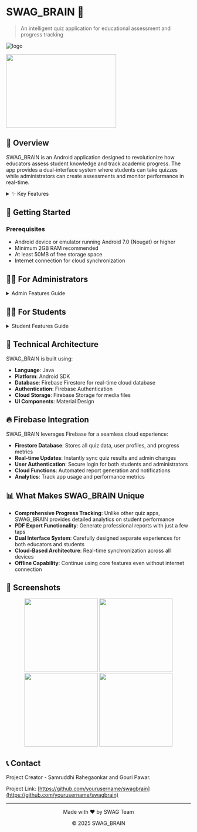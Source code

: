 # SWAG_BRAIN 🧠
> An intelligent quiz application for educational assessment and progress tracking

![logo](https://github.com/user-attachments/assets/42d0c543-1bc3-425d-bf11-6556fec724a4)


<img src= "[logo](https://github.com/user-attachments/assets/42d0c543-1bc3-425d-bf11-6556fec724a4)" width="300" height="200">


## 📱 Overview

SWAG_BRAIN is an Android application designed to revolutionize how educators assess student knowledge and track academic progress. The app provides a dual-interface system where students can take quizzes while administrators can create assessments and monitor performance in real-time.

<details>
<summary>✨ Key Features</summary>

- **Dual User Interface**: Separate login systems for students and administrators
- **Quiz Creation Dashboard**: Admins can easily create and customize quizzes
- **Real-time Progress Tracking**: Monitor individual and group performance metrics
- **Performance Analytics**: Visualized student progress data
- **PDF Export Functionality**: Save and share student progress reports
- **Secure Authentication**: Protected access to sensitive educational data
- **Intuitive User Experience**: Simple navigation for both students and administrators
- **Cloud Synchronization**: Real-time data syncing across devices with Firebase

</details>

## 🚀 Getting Started

### Prerequisites

- Android device or emulator running Android 7.0 (Nougat) or higher
- Minimum 2GB RAM recommended
- At least 50MB of free storage space
- Internet connection for cloud synchronization

## 👩‍🏫 For Administrators

<details>
<summary>Admin Features Guide</summary>

1. **Login**: Access the admin dashboard using your credentials
2. **Create Quiz**: 
   - Tap the "+" button on the dashboard
   - Add quiz title, description, and time limit
   - Create questions with multiple-choice or text answers
   - Save and publish to make available for students
3. **Monitor Progress**:
   - View real-time student performance metrics
   - Filter results by class, date, or specific quiz
   - Analyze performance trends through visual graphs
4. **Export Reports**:
   - Select students or classes for reporting
   - Choose report parameters and date ranges
   - Generate and save professional PDF reports
   - Share via email or other applications

</details>

## 👨‍🎓 For Students

<details>
<summary>Student Features Guide</summary>

1. **Login**: Enter your student credentials to access your personalized dashboard
2. **Take Quiz**:
   - Select from available quizzes
   - Read instructions and time limits
   - Submit answers within the allocated time
3. **View Results**:
   - Access immediate feedback after quiz completion
   - Review correct answers and explanations
   - Track your progress over time with performance graphs
4. **Practice Mode**:
   - Retry previously taken quizzes to improve scores
   - Access study materials related to quiz topics

</details>

## 🔧 Technical Architecture

SWAG_BRAIN is built using:

- **Language**: Java
- **Platform**: Android SDK
- **Database**: Firebase Firestore for real-time cloud database
- **Authentication**: Firebase Authentication
- **Cloud Storage**: Firebase Storage for media files
- **UI Components**: Material Design

## 🔥 Firebase Integration

SWAG_BRAIN leverages Firebase for a seamless cloud experience:

- **Firestore Database**: Stores all quiz data, user profiles, and progress metrics
- **Real-time Updates**: Instantly sync quiz results and admin changes
- **User Authentication**: Secure login for both students and administrators
- **Cloud Functions**: Automated report generation and notifications
- **Analytics**: Track app usage and performance metrics

## 📊 What Makes SWAG_BRAIN Unique

- **Comprehensive Progress Tracking**: Unlike other quiz apps, SWAG_BRAIN provides detailed analytics on student performance
- **PDF Export Functionality**: Generate professional reports with just a few taps
- **Dual Interface System**: Carefully designed separate experiences for both educators and students
- **Cloud-Based Architecture**: Real-time synchronization across all devices
- **Offline Capability**: Continue using core features even without internet connection

## 📸 Screenshots

<div align="center">
<img src="https://via.placeholder.com/250x500?text=Login+Screen" width="200" />
<img src="https://via.placeholder.com/250x500?text=Admin+Dashboard" width="200" />
<img src="https://via.placeholder.com/250x500?text=Quiz+Interface" width="200" />
<img src="https://via.placeholder.com/250x500?text=Progress+Charts" width="200" />
</div>

## 📞 Contact

Project Creator - Samruddhi Rahegaonkar and Gouri Pawar.

Project Link: [https://github.com/yourusername/swagbrain](https://github.com/yourusername/swagbrain)

---

<div align="center">
<p>Made with ❤️ by SWAG Team</p>
<p>© 2025 SWAG_BRAIN</p>
</div>

